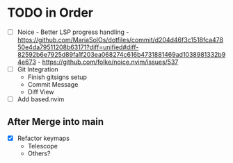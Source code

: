 # TODO in Order
- [ ] Noice
      - Better LSP progress handling
      - https://github.com/MariaSolOs/dotfiles/commit/d204d46f3c1518fca47850e4da79511208b63171?diff=unified#diff-82592b6e7925d89fa1f203ea068274c616b4731881469ad1038981332b94e673
      - https://github.com/folke/noice.nvim/issues/537
- [ ] Git Integration
    - Finish gitsigns setup
    - Commit Message
    - Diff View
- [ ] Add based.nvim

## After Merge into main
- [X] Refactor keymaps
     - Telescope
     - Others? 
